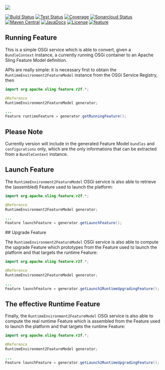 [<img src="https://sling.apache.org/res/logos/sling.png"/>](https://sling.apache.org)

 [![Build Status](https://ci-builds.apache.org/job/Sling/job/modules/job/sling-org-apache-sling-feature-r2f/job/master/badge/icon)](https://ci-builds.apache.org/job/Sling/job/modules/job/sling-org-apache-sling-feature-r2f/job/master/) [![Test Status](https://img.shields.io/jenkins/tests.svg?jobUrl=https://ci-builds.apache.org/job/Sling/job/modules/job/sling-org-apache-sling-feature-r2f/job/master/)](https://ci-builds.apache.org/job/Sling/job/modules/job/sling-org-apache-sling-feature-r2f/job/master/test/?width=800&height=600) [![Coverage](https://sonarcloud.io/api/project_badges/measure?project=apache_sling-org-apache-sling-feature-r2f&metric=coverage)](https://sonarcloud.io/dashboard?id=apache_sling-org-apache-sling-feature-r2f) [![Sonarcloud Status](https://sonarcloud.io/api/project_badges/measure?project=apache_sling-org-apache-sling-feature-r2f&metric=alert_status)](https://sonarcloud.io/dashboard?id=apache_sling-org-apache-sling-feature-r2f) [![Maven Central](https://maven-badges.herokuapp.com/maven-central/org.apache.sling/org.apache.sling.feature.r2f/badge.svg)](https://search.maven.org/#search%7Cga%7C1%7Cg%3A%22org.apache.sling%22%20a%3A%22org.apache.sling.feature.r2f%22) [![JavaDocs](https://www.javadoc.io/badge/org.apache.sling/org.apache.sling.feature.r2f.svg)](https://www.javadoc.io/doc/org.apache.sling/org.apache.sling.feature.r2f) [![License](https://img.shields.io/badge/License-Apache%202.0-blue.svg)](https://www.apache.org/licenses/LICENSE-2.0) [![feature](https://sling.apache.org/badges/group-feature.svg)](https://github.com/apache/sling-aggregator/blob/master/docs/groups/feature.md)

## Running Feature

This is a simple OSGi service which is able to convert, given a `BundleContext` instance, a currently running OSGi container to an Apache Sling Feature Model definition.

APIs are really simple: it is necessary first to obtain the `RuntimeEnvironment2FeatureModel` instance from the OSGi Service Registry, then 

```java
import org.apache.sling.feature.r2f.*;

@Reference
RuntimeEnvironment2FeatureModel generator;

...
Feature runtimeFeature = generator.getRunningFeature();
```

## Please Note

Currently version will include in the generated Feature Model `bundles` and `configurations` only, which are the only informations that can be extracted from a `BundleContext` instance.

## Launch Feature

The `RuntimeEnvironment2FeatureModel` OSGi service is also able to retrieve the (assembled) Feature used to launch the platform:

```java
import org.apache.sling.feature.r2f.*;

@Reference
RuntimeEnvironment2FeatureModel generator;

...
Feature launchFeature = generator.getLaunchFeature();
```

## Upgrade Feature

The `RuntimeEnvironment2FeatureModel` OSGi service is also able to compute the upgrade Feature which prototypes from the Feature used to launch the platform and that targets the runtime Feature:

```java
import org.apache.sling.feature.r2f.*;

@Reference
RuntimeEnvironment2FeatureModel generator;

...
Feature launchFeature = generator.getLaunch2RuntimeUpgradingFeature();
```

## The effective Runtime Feature

Finally, the `RuntimeEnvironment2FeatureModel` OSGi service is also able to compute the real runtime Feature which is assembled from the Feature used to launch the platform and that targets the runtime Feature:

```java
import org.apache.sling.feature.r2f.*;

@Reference
RuntimeEnvironment2FeatureModel generator;

...
Feature launchFeature = generator.getLaunch2RuntimeUpgradingFeature();
```
